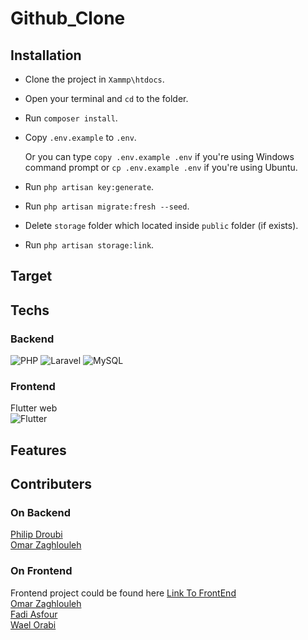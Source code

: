 # Github_Clone

## Installation

- Clone the project in `Xammp\htdocs`.
- Open your terminal and `cd` to the folder.
- Run `composer install`.
- Copy `.env.example` to `.env`.

   Or you can type `copy .env.example .env` if you're using Windows command prompt or `cp .env.example .env` if you're using Ubuntu.
- Run `php artisan key:generate`.
- Run `php artisan migrate:fresh --seed`.
- Delete `storage` folder which located inside `public` folder (if exists).
- Run `php artisan storage:link`.

## Target

## Techs

### Backend

![PHP](https://img.shields.io/badge/php-%23777BB4.svg?style=for-the-badge&logo=php&logoColor=white)
![Laravel](https://img.shields.io/badge/laravel-%23FF2D20.svg?style=for-the-badge&logo=laravel&logoColor=white)
![MySQL](https://img.shields.io/badge/mysql-%2300f.svg?style=for-the-badge&logo=mysql&logoColor=white)

### Frontend

Flutter web\
![Flutter](https://img.shields.io/badge/Flutter-%2302569B.svg?style=for-the-badge&logo=Flutter&logoColor=white)

## Features

## Contributers

### On Backend

[Philip Droubi](https://github.com/Philip-Droubi)\
[Omar Zaghlouleh](https://github.com/OmarZaghlouleh)

### On Frontend

Frontend project could be found here [Link To FrontEnd](https://github.com/OmarZaghlouleh/github_clone_flutter)\
[Omar Zaghlouleh](https://github.com/OmarZaghlouleh)\
[Fadi Asfour](https://github.com/Fadi-Asfour)\
[Wael Orabi](https://github.com/WaelOrabi)
